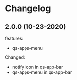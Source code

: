 # Changelog

## 2.0.0 (10-23-2020)

features:
- qs-apps-menu

Changed:
- notify icon in qs-app-bar
- qs-apps-menu in qs-app-bar
